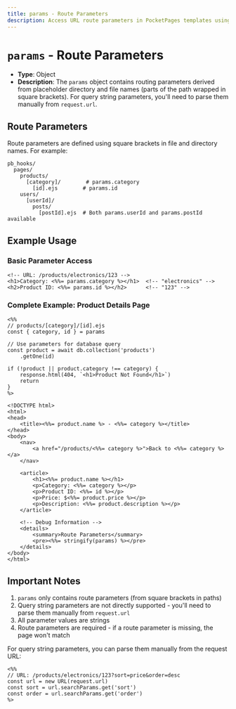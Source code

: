 ```yaml
---
title: params - Route Parameters
description: Access URL route parameters in PocketPages templates using the params object.
---
```


# `params` - Route Parameters

- **Type**: Object
- **Description**: The `params` object contains routing parameters derived from placeholder directory and file names (parts of the path wrapped in square brackets). For query string parameters, you'll need to parse them manually from `request.url`.

## Route Parameters

Route parameters are defined using square brackets in file and directory names. For example:

```
pb_hooks/
  pages/
    products/
      [category]/        # params.category
        [id].ejs        # params.id
    users/
      [userId]/
        posts/
          [postId].ejs  # Both params.userId and params.postId available
```

## Example Usage

### Basic Parameter Access

```ejs
<!-- URL: /products/electronics/123 -->
<h1>Category: <%%= params.category %></h1>  <!-- "electronics" -->
<h2>Product ID: <%%= params.id %></h2>      <!-- "123" -->
```

### Complete Example: Product Details Page

```ejs
<%%
// products/[category]/[id].ejs
const { category, id } = params

// Use parameters for database query
const product = await db.collection('products')
    .getOne(id)

if (!product || product.category !== category) {
    response.html(404, `<h1>Product Not Found</h1>`)
    return
}
%>

<!DOCTYPE html>
<html>
<head>
    <title><%%= product.name %> - <%%= category %></title>
</head>
<body>
    <nav>
        <a href="/products/<%%= category %>">Back to <%%= category %></a>
    </nav>

    <article>
        <h1><%%= product.name %></h1>
        <p>Category: <%%= category %></p>
        <p>Product ID: <%%= id %></p>
        <p>Price: $<%%= product.price %></p>
        <p>Description: <%%= product.description %></p>
    </article>

    <!-- Debug Information -->
    <details>
        <summary>Route Parameters</summary>
        <pre><%%= stringify(params) %></pre>
    </details>
</body>
</html>
```

## Important Notes

1. `params` only contains route parameters (from square brackets in paths)
2. Query string parameters are not directly supported - you'll need to parse them manually from `request.url`
3. All parameter values are strings
4. Route parameters are required - if a route parameter is missing, the page won't match

For query string parameters, you can parse them manually from the request URL:

```ejs
<%%
// URL: /products/electronics/123?sort=price&order=desc
const url = new URL(request.url)
const sort = url.searchParams.get('sort')
const order = url.searchParams.get('order')
%>
```
